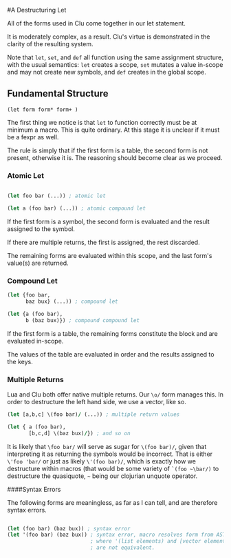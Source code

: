 #A Destructuring Let

All of the forms used in Clu come together in our let statement. 

It is moderately complex, as a result. Clu's virtue is demonstrated in the clarity of the resulting system.

Note that `let`, `set`, and `def` all function using the same assignment structure, with the usual semantics: `let` creates a scope, `set` mutates a value in-scope and may not create new symbols, and `def` creates in the global scope.

## Fundamental Structure

` (let form form* form+ ) `

The first thing we notice is that `let` to function correctly must be at minimum a macro. This is quite ordinary. At this stage it is unclear if it must be a fexpr as well.

The rule is simply that if the first form is a table, the second form is not present, otherwise it is. The reasoning should become clear as we proceed.

### Atomic Let

```clojure

(let foo bar (...)) ; atomic let

(let a (foo bar) (...)) ; atomic compound let

```

If the first form is a symbol, the second form is evaluated and the result assigned to the symbol. 

If there are multiple returns, the first is assigned, the rest discarded.

The remaining forms are evaluated within this scope, and the last form's value(s) are returned. 

### Compound Let

```clojure
(let {foo bar,
	  baz bux} (...)) ; compound let

(let {a (foo bar),
	  b (baz bux)}) ; compound compound let
```

If the first form is a table, the remaining forms constitute the block and are evaluated in-scope.

The values of the table are evaluated in order and the results assigned to the keys. 

### Multiple Returns

Lua and Clu both offer native multiple returns. Our `\o/` form manages this. In order to destructure the left hand side, we use a vector, like so.

```clojure
(let [a,b,c] \(foo bar)/ (...)) ; multiple return values

(let { a (foo bar),
	   [b,c,d] \(baz bux)/}) ; and so on

```

It is likely that `\foo bar/` will serve as sugar for `\(foo bar)/`, given that interpreting it as returning the symbols would be incorrect. That is either `\'foo 'bar/` or just as likely `\'(foo bar)/`, which is exactly how we destructure within macros (that would be some variety of `` `(foo ~\bar/) `` to destructure the quasiquote, `~` being our clojurian unquote operator.  

####Syntax Errors

The following forms are meaningless, as far as I can tell, and are therefore syntax errors.

```clojure

(let (foo bar) (baz bux)) ; syntax error
(let '(foo bar) (baz bux)) ; syntax error, macro resolves form from AST, 
						   ; where '(list elements) and [vector elements]
						   ; are not equivalent. 
```